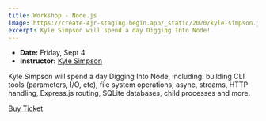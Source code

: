 ```yaml
---
title: Workshop - Node.js
image: https://create-4jr-staging.begin.app/_static/2020/kyle-simpson.jpg
excerpt: Kyle Simpson will spend a day Digging Into Node!
---
```

<div id="speaker"><div class="speaker-photo" style="background-image:url('https://create-4jr-staging.begin.app/_static/2020/kyle-simpson.jpg'), linear-gradient(45deg, #112378, #17C37B);"></div></div>

* **Date:** Friday, Sept 4
* **Instructor:** [Kyle Simpson](https://me.getify.com/)

Kyle Simpson will spend a day Digging Into Node, including: building CLI tools (parameters, I/O, etc), file system operations, async, streams, HTTP handling, Express.js routing, SQLite databases, child processes and more.

<div class="cta"><a href="https://ti.to/event-loop/cascadiajs-2020">Buy Ticket</a></div>
